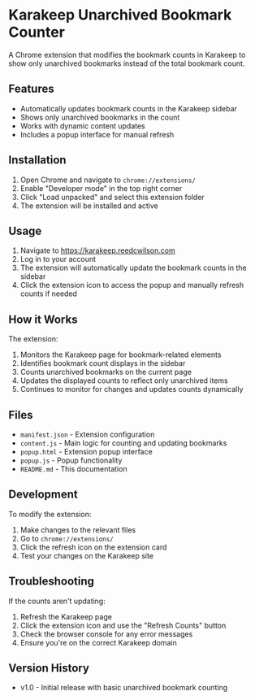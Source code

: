 # Karakeep Unarchived Bookmark Counter

A Chrome extension that modifies the bookmark counts in Karakeep to show only unarchived bookmarks instead of the total bookmark count.

## Features

- Automatically updates bookmark counts in the Karakeep sidebar
- Shows only unarchived bookmarks in the count
- Works with dynamic content updates
- Includes a popup interface for manual refresh

## Installation

1. Open Chrome and navigate to `chrome://extensions/`
2. Enable "Developer mode" in the top right corner
3. Click "Load unpacked" and select this extension folder
4. The extension will be installed and active

## Usage

1. Navigate to https://karakeep.reedcwilson.com
2. Log in to your account
3. The extension will automatically update the bookmark counts in the sidebar
4. Click the extension icon to access the popup and manually refresh counts if needed

## How it Works

The extension:
1. Monitors the Karakeep page for bookmark-related elements
2. Identifies bookmark count displays in the sidebar
3. Counts unarchived bookmarks on the current page
4. Updates the displayed counts to reflect only unarchived items
5. Continues to monitor for changes and updates counts dynamically

## Files

- `manifest.json` - Extension configuration
- `content.js` - Main logic for counting and updating bookmarks
- `popup.html` - Extension popup interface
- `popup.js` - Popup functionality
- `README.md` - This documentation

## Development

To modify the extension:
1. Make changes to the relevant files
2. Go to `chrome://extensions/`
3. Click the refresh icon on the extension card
4. Test your changes on the Karakeep site

## Troubleshooting

If the counts aren't updating:
1. Refresh the Karakeep page
2. Click the extension icon and use the "Refresh Counts" button
3. Check the browser console for any error messages
4. Ensure you're on the correct Karakeep domain

## Version History

- v1.0 - Initial release with basic unarchived bookmark counting

